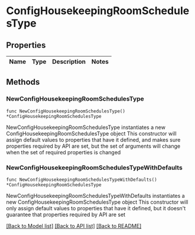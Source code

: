 # ConfigHousekeepingRoomSchedulesType

## Properties

Name | Type | Description | Notes
------------ | ------------- | ------------- | -------------

## Methods

### NewConfigHousekeepingRoomSchedulesType

`func NewConfigHousekeepingRoomSchedulesType() *ConfigHousekeepingRoomSchedulesType`

NewConfigHousekeepingRoomSchedulesType instantiates a new ConfigHousekeepingRoomSchedulesType object
This constructor will assign default values to properties that have it defined,
and makes sure properties required by API are set, but the set of arguments
will change when the set of required properties is changed

### NewConfigHousekeepingRoomSchedulesTypeWithDefaults

`func NewConfigHousekeepingRoomSchedulesTypeWithDefaults() *ConfigHousekeepingRoomSchedulesType`

NewConfigHousekeepingRoomSchedulesTypeWithDefaults instantiates a new ConfigHousekeepingRoomSchedulesType object
This constructor will only assign default values to properties that have it defined,
but it doesn't guarantee that properties required by API are set


[[Back to Model list]](../README.md#documentation-for-models) [[Back to API list]](../README.md#documentation-for-api-endpoints) [[Back to README]](../README.md)


